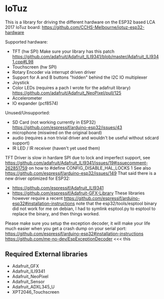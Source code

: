IoTuz
=====
This is a library for driving the different hardware on the ESP32 based LCA 2017 IoTuz board:
https://github.com/CCHS-Melbourne/iotuz-esp32-hardware

Supported hardware:
- TFT (hw SPI)
  Make sure your library has this patch 
  https://github.com/adafruit/Adafruit_ILI9341/blob/master/Adafruit_ILI9341.cpp#L98
- Touchscreen (hw SPI)
- Rotary Encoder via interrupt driven driver
- Support for A and B buttons "hidden" behind the I2C IO multiplexer
- Joystick
- Color LEDs (requires a pach I wrote for the adafruit library)
  https://github.com/adafruit/Adafruit_NeoPixel/pull/125
- Accelerometer
- IO expander (pcf8574)

Unused/Unsupported:
- SD Card (not working currently in ESP32)
  https://github.com/espressif/arduino-esp32/issues/43
- microphone (miswired on the original board)
- audio (requires a non trivial driver and wouldn't be useful without sdcard support)
- IR LED / IR receiver (haven't yet used them)

TFT Driver is slow in hardare SPI due to lock and imperfect support, see
https://github.com/adafruit/Adafruit_ILI9341/issues/19#issuecomment-262851759
on how to #define CONFIG_DISABLE_HAL_LOCKS 1
See also https://github.com/espressif/arduino-esp32/issues/149
That said there is a new driver optimized for ESP32:
- https://github.com/espressif/Adafruit_ILI9341
- https://github.com/espressif/Adafruit-GFX-Library
These libraries however require a recent 
https://github.com/espressif/arduino-esp32#installation-instructions
note that the esp32/tools/esptool binary did not work for me on debian, I had to symlink
esptool.py to esptool to replace the binary, and then things worked.

Please make sure you setup the exception decoder, it will make your life much
easier when you get a crash dump on your serial port:
https://github.com/espressif/arduino-esp32#installation-instructions
https://github.com/me-no-dev/EspExceptionDecoder <<< this


Required External libraries
---------------------------
- Adafruit_GFX 
- Adafruit_ILI9341
- Adafruit_NeoPixel
- Adafruit_Sensor
- Adafruit_ADXL345_U
- XPT2046_Touchscreen


